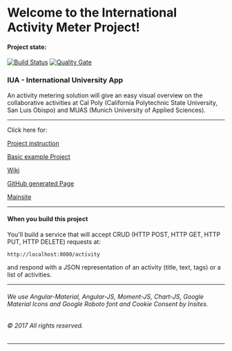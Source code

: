 # Welcome to the International Activity Meter Project!

#### Project state:

[![Build Status](https://travis-ci.org/sweIhm/sweiproject-tg1b-4.svg?branch=master)](https://travis-ci.org/sweIhm/sweiproject-tg1b-4)
[![Quality Gate](https://sonarcloud.io/api/badges/gate?key=org.springframework:international-university-app)](https://sonarcloud.io/dashboard?id=org.springframework%3Ainternational-university-app)


### IUA - International University App
An activity metering solution will give an easy visual overview on the collaborative activities at Cal Poly (California Polytechnic State University, San Luis Obispo) and MUAS (Munich University of Applied Sciences).

---

Click here for:

[Project instruction](https://github.com/sweIhm/sweiproject-tg1b-4/blob/master/docs/ProjectProposal_ActivityMeter.pdf)

[Basic example Project](https://github.com/sweIhm/sweiproject-example)

[Wiki](https://github.com/sweIhm/sweiproject-tg1b-4/wiki)

[GitHub generated Page](https://sweihm.github.io/sweiproject-tg1b-4/)

[Mainsite](https://iua.herokuapp.com/)

---

#### When you build this project

You'll build a service that will accept CRUD (HTTP POST, HTTP GET, HTTP PUT, HTTP DELETE) requests at:
```
http://localhost:8080/activity
```
and respond with a JSON representation of an activity (title, text, tags) or a list of activities.


---
###### We use Angular-Material, Angular-JS, Moment-JS, Chart-JS, Google Material Icons and Google Roboto font and Cookie Consent by Insites.
###### © 2017 All rights reserved.
---

